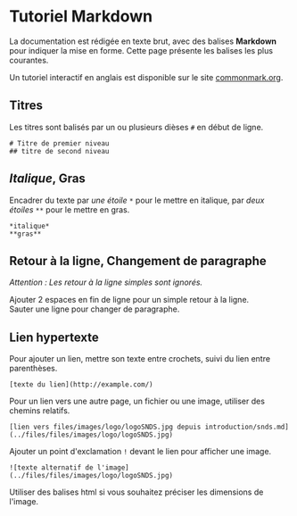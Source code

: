 # Tutoriel Markdown
<!-- SPDX-License-Identifier: MPL-2.0 -->

La documentation est rédigée en texte brut, avec des balises **Markdown** pour indiquer la mise en forme. Cette page présente les balises les plus courantes. 

Un tutoriel interactif en anglais est disponible sur le site [commonmark.org](https://commonmark.org/help/).

## Titres
 
Les titres sont balisés par un ou plusieurs dièses `#` en début de ligne.

```
# Titre de premier niveau
## titre de second niveau
```

## *Italique*, **Gras**

Encadrer du texte par *une étoile* `*` pour le mettre en italique, 
par *deux étoiles* `**` pour le mettre en gras.

```
*italique*
**gras**
```

## Retour à la ligne, Changement de paragraphe

*Attention : Les retour à la ligne simples sont ignorés.*

Ajouter 2 espaces en fin de ligne pour un simple retour à la ligne.  
Sauter une ligne pour changer de paragraphe.

## Lien hypertexte

Pour ajouter un lien, mettre son texte entre crochets, suivi du lien entre parenthèses.

```
[texte du lien](http://example.com/)
```

Pour un lien vers une autre page, un fichier ou une image, utiliser des chemins relatifs.

```
[lien vers files/images/logo/logoSNDS.jpg depuis introduction/snds.md](../files/files/images/logo/logoSNDS.jpg)
```

Ajouter un point d'exclamation `!` devant le lien pour afficher une image.

```
![texte alternatif de l'image](../files/files/images/logo/logoSNDS.jpg)
```

Utiliser des balises html si vous souhaitez préciser les dimensions de l'image.
